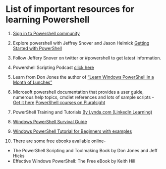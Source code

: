 # List of important resources for learning Powershell

1. [Sign in to Powershell community](https://powershell.org/)

2. Explore powershell with Jeffrey Snover and Jason Helmick [Getting Started with PowerShell](https://channel9.msdn.com/series/GetStartedPowerShell3/01)
3. Follow Jeffery Snover on twitter or #powershell to get latest information.
4. Powershell Scripting Podcast [click here](https://powershell.org/category/podcast/)
5. Learn from Don Jones the author
of [“Learn Windows PowerShell in a Month of Lunches”](https://www.youtube.com/user/powershelldon/featured)
6. Microsoft powershell documentation that provides a user guide, numerous help topics, cmdlet references and lots of sample scripts - [Get it here](https://docs.microsoft.com/en-us/powershell/scripting/overview?view=powershell-7)
[PowerShell courses on Pluralsight](https://www.pluralsight.com/search?q=powershell&categories=all)
7. PowerShell Training and Tutorials [By Lynda.com (LinkedIn Learning)](https://www.lynda.com/PowerShell-training-tutorials/5779-0.html)

8. [Windows PowerShell Survival Guide](https://social.technet.microsoft.com/wiki/contents/articles/183.windows-powershell-survival-guide.aspx)

9. [Windows PowerShell Tutorial for Beginners with examples](http://powershelltutorial.net/)

10. There are some free ebooks available online-
* The PowerShell Scripting and Toolmaking
Book by Don Jones and Jeff Hicks
* Effective Windows PowerShell: The Free eBook by Keith Hill
